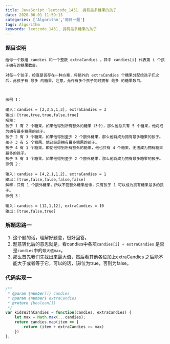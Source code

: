 ```yaml
---
title: JavaScript：leetcode_1431. 拥有最多糖果的孩子
date: 2020-06-01 11:59:13
categories: ['Algorithm','每日一题']
tags: Algorithm
keywords: leetcode_1431, 拥有最多糖果的孩子
---
```

### 题目说明
```
给你一个数组 candies 和一个整数 extraCandies ，其中 candies[i] 代表第 i 个孩子拥有的糖果数目。

对每一个孩子，检查是否存在一种方案，将额外的 extraCandies 个糖果分配给孩子们之后，此孩子有 最多 的糖果。注意，允许有多个孩子同时拥有 最多 的糖果数目。

 

示例 1：

输入：candies = [2,3,5,1,3], extraCandies = 3
输出：[true,true,true,false,true] 
解释：
孩子 1 有 2 个糖果，如果他得到所有额外的糖果（3个），那么他总共有 5 个糖果，他将成为拥有最多糖果的孩子。
孩子 2 有 3 个糖果，如果他得到至少 2 个额外糖果，那么他将成为拥有最多糖果的孩子。
孩子 3 有 5 个糖果，他已经是拥有最多糖果的孩子。
孩子 4 有 1 个糖果，即使他得到所有额外的糖果，他也只有 4 个糖果，无法成为拥有糖果最多的孩子。
孩子 5 有 3 个糖果，如果他得到至少 2 个额外糖果，那么他将成为拥有最多糖果的孩子。
示例 2：

输入：candies = [4,2,1,1,2], extraCandies = 1
输出：[true,false,false,false,false] 
解释：只有 1 个额外糖果，所以不管额外糖果给谁，只有孩子 1 可以成为拥有糖果最多的孩子。
示例 3：

输入：candies = [12,1,12], extraCandies = 10
输出：[true,false,true]
```

### 解题思路一
1. 这个题的话，理解好题意，很好回答。
2. 题意转化后的意思就是，看candies中各项`candies[i] + extraCandies` 是否是`candies`中的`最大值max`。
3. 那么首先我们先找出来最大值，然后看其他各位加上extraCandies 之后能不能大于或者等于它，可以的话，该i位为true，否则为false。
### 代码实现一
```javascript
/**
 * @param {number[]} candies
 * @param {number} extraCandies
 * @return {boolean[]}
 */
var kidsWithCandies = function(candies, extraCandies) {
    let max = Math.max(...candies);
    return candies.map(item => {
        return (item + extraCandies >= max)
    })
};
```

